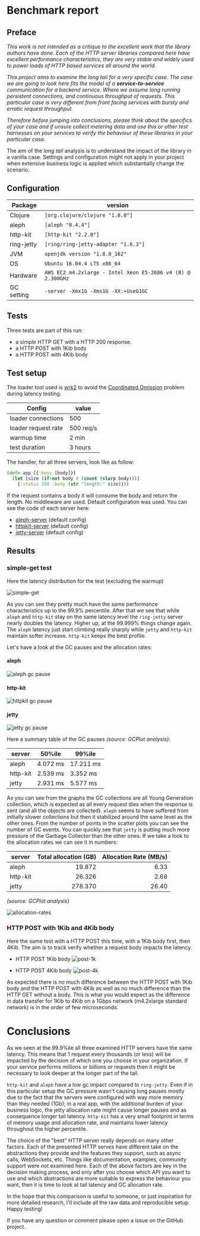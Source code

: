 # Benchmark report

## Preface

*This work is not intended as a critique to the excellent work that
the library authors have done. Each of the HTTP server libraries
compared here have excellent performance characteristics, they are
very stable and widely used to power loads of HTTP based services all
around the world.*

*This project aims to examine the _long tail_ for a very specific
case.  The case we are going to look here fits the model of a
**service-to-service** communication for a backend service. Where we
assume long running persistent connections, and continuous throughput
of requests.  This particular case is very different from front facing
services with bursty and erratic request throughput.*

*Therefore before jumping into conclusions, please think about the
specifics of your case and if unsure collect metering data and use
this or other test harnesses on your services to verify the behaviour
of these libraries in your particular case.*

The aim of the _long tail_ analysis is to understand the impact of the
library in a vanilla case. Settings and configuration might not apply
in your project when extensive business logic is applied which
substantially change the scenario.

## Configuration

| Package    | version                                                     |
|------------|-------------------------------------------------------------|
| Clojure    | `[org.clojure/clojure "1.8.0"]`                             |
| aleph      | `[aleph "0.4.4"]`                                           |
| http-kit   | `[http-kit "2.2.0"]`                                        |
| ring-jetty | `[ring/ring-jetty-adapter "1.6.3"]`                         |
| JVM        | `openjdk version "1.8.0_162"`                               |
| OS         | `Ubuntu 16.04.4 LTS x86_64`                                 |
| Hardware   | `AWS EC2 m4.2xlarge - Intel Xeon E5-2686 v4 (8) @ 2.300GHz` |
| GC setting | `-server -Xmx1G -Xms1G -XX:+UseG1GC`                        |



## Tests

Three tests are part of this run:

  - a simple HTTP GET with a HTTP 200 response.
  - a HTTP POST with 1Kib body
  - a HTTP POST with 4Kib body


## Test setup

The loader tool used is [wrk2](https://github.com/giltene/wrk2) to
avoid the [Coordinated
Omission](https://groups.google.com/forum/#!msg/mechanical-sympathy/icNZJejUHfE/BfDekfBEs_sJ)
problem during latency testing.

| Config              | value     |
|---------------------|-----------|
| loader connections  | 500       |
| loader request rate | 500 req/s |
| warmup time         | 2 min     |
| test duration       | 3 hours   |


The handler, for all three servers, look like as follow:

``` clojure
(defn app [{:keys [body]}]
  (let [size (if-not body 0 (count (slurp body)))]
    {:status 200 :body (str "length:" size)}))
```

If the request contains a body it will consume the body and return the
length.  No middleware are used. Default configuration was used. You
can see the code of each server here:

  - [aleph-server](../../aleph-server/) (default config)
  - [httpkit-server](../../httpkit-server/) (default config)
  - [jetty-server](../../jetty-server/) (default config)


## Results

### simple-get test

Here the latency distribution for the test (excluding the warmup)

![simple-get](./simple-get/simple-get-latency.png)

As you can see they pretty much have the same performance
characteristics up to the 99.9% percentile. After that we see that
while `aleph` and `http-kit` stay on the same latency level the
`ring-jetty` server nearly doubles the latency.  Higher up, at the
99.999% things change again.  The `aleph` latency just start climbing
really sharply while `jetty` and `http-kit` maintain softer
increase. `http-kit` keeps the best profile.

Let's have a look at the GC pauses and the allocation rates:

#### aleph

![aleph gc pause](./simple-get/aleph-server-gc.png)

#### http-kit

![httpkit gc pause](./simple-get/httpkit-server-gc.png)

#### jetty

![jetty gc pause](./simple-get/jetty-server-gc.png)

Here a summary table of the GC pauses _(source: GCPlot analysis)_:

| server   | 50%ile   | 99%ile    |
|----------|----------|-----------|
| aleph    | 4.072 ms | 17.211 ms |
| http-kit | 2.539 ms | 3.352  ms |
| jetty    | 2.931 ms | 5.577  ms |

As you can see from the graphs the GC collections are all Young
Generation collection, which is expected as all every request dies
when the response is sent (and all the objects are collected).
`aleph` seems to have suffered from initially slower collections but
then it stabilized around the same level as the other ones.  From the
number of points in the scatter plots you can see the number of GC
events. You can quickly see that `jetty` is putting much more pressure
of the Garbage Collector than the other ones. If we take a look to the
allocation rates we can see it in numbers:

| server   | Total allocation (GB) | Allocation Rate (MB/s) |
|----------|----------------------:|-----------------------:|
| aleph    |                19.872 |                   6.33 |
| http-kit |                26.326 |                   2.68 |
| jetty    |               278.370 |                  26.40 |

_(source: GCPlot analysis)_

![allocation-rates](./simple-get/allocation-rates.png)

### HTTP POST with 1Kib and 4Kib body

Here the same test with a HTTP POST this time, with a 1Kib body first, then 4Kib.
The aim is to track verify whether a request body impacts the latency.

  * HTTP POST 1Kib body
![post-1k](./post-1k/post-1k-latency.png)

  * HTTP POST 4Kib body
![post-4k](./post-4k/post-4k-latency.png)


As expected there is no much difference between the HTTP POST with
1Kib body and the HTTP POST with 4Kib as well as no much difference
than the HTTP GET without a body. This is what you would expect as the
difference in data transfer for 1Kib to 4Kib on a 1Gbps network
(m4.2xlarge standard network) is in the order of few microseconds.

# Conclusions

As we seen at the 99.9%ile all three examined HTTP servers have the
same latency. This means that 1 request every thousands (or less) will
be impacted by the decision of which one you choose in your
organization.  If your service performs millions or billions or
requests then it might be necessary to look deeper at the longer part
of the tail.

`http-kit` and `aleph` have a low gc impact compared to `ring-jetty`.
Even if in this particular setup the GC pressure wasn't causing long
pauses mostly due to the fact that the servers were configured with
way more memory than they needed (1Gb); in a real app, with the
additional burden of your business logic, the jetty allocation rate
might cause longer pauses and as consequence longer tail latency.
`http-kit` has a very small footprint in terms of memory usage and
allocation rate, and maintains lower latency throughout the higher
percentile.

The choice of the "best" HTTP server really depends on many other
factors.  Each of the presented HTTP serves have different take on the
abstractions they provide and the features they support, such as async
calls, WebSockets, etc. Things like documentation, examples, community
support were not examined here. Each of the above factors are key in
the decision making process, and only after you choose which API you
want to use and which abstractions are more suitable to express the
behaviour you want, then it is time to look at tail latency and GC
allocation rate.

In the hope that this comparison is useful to someone, or just
inspiration for more detailed research, I'll include all the raw data
and reproducible setup. Happy testing!

If you have any question or comment please open a issue on the GitHub
project.
